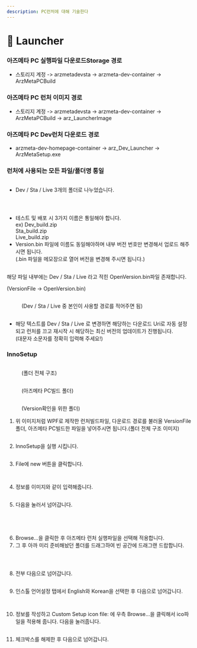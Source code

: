 ```yaml
---
description: PC런처에 대해 기술한다
---
```


# 🔱 Launcher

### 아즈메타 PC 실행파일 다운로드Storage 경로

* 스토리지 계정 -> arzmetadevsta -> arzmeta-dev-container -> ArzMetaPCBuild

### 아즈메타 PC 런처 이미지 경로

* 스토리지 계정 -> arzmetadevsta -> arzmeta-dev-container -> ArzMetaPCBuild -> arz\_LauncherImage

### 아즈메타 PC Dev런처 다운로드 경로

* arzmeta-dev-homepage-container -> arz\_Dev\_Launcher -> ArzMetaSetup.exe



### 런처에 사용되는 모든 파일/폴더명 통일

<figure><img src="../.gitbook/assets/image (88).png" alt=""><figcaption></figcaption></figure>

* Dev / Sta / Live 3개의 폴더로 나누었습니다.

<figure><img src="../.gitbook/assets/image (79).png" alt=""><figcaption></figcaption></figure>

<figure><img src="../.gitbook/assets/image (80).png" alt=""><figcaption></figcaption></figure>

<figure><img src="../.gitbook/assets/image (81).png" alt=""><figcaption></figcaption></figure>

* 테스트 및 배포 시 3가지 이름은 통일해야 합니다.\
  ex) Dev\_build.zip\
  &#x20;     Sta\_build.zip\
  &#x20;     Live\_build.zip
* Version.bin 파일에 이름도 동일해야하며 내부 버전 번호만 변경해서 업로드 해주시면 됩니다.\
  (.bin 파일을 메모장으로 열어 버전을 변경해 주시면 됩니다.)

<figure><img src="../.gitbook/assets/image (89).png" alt=""><figcaption></figcaption></figure>

해당 파일 내부에는 Dev / Sta / Live 라고 적힌 OpenVersion.bin파일 존재합니다.

(VersionFile -> OpenVersion.bin)

<figure><img src="../.gitbook/assets/image (90).png" alt=""><figcaption><p>(Dev / Sta / Live 중  본인이 사용할 경로를 적어주면 됨)</p></figcaption></figure>

<figure><img src="../.gitbook/assets/image (86).png" alt=""><figcaption></figcaption></figure>

* 해당 텍스트를 Dev / Sta / Live 로 변경하면 해당하는 다운로드 Uri로 자동 설정 되고 런처를 끄고 재시작  시 해당하는 최신 버전의 업데이트가 진행됩니다.\
  (대문자 소문자를 정확히 입력해 주세요!)



### InnoSetup

<figure><img src="../.gitbook/assets/image (91).png" alt=""><figcaption><p>(폴더 전체 구조)</p></figcaption></figure>

<figure><img src="../.gitbook/assets/image (92).png" alt=""><figcaption><p>(아즈메타 PC빌드 폴더)</p></figcaption></figure>

<figure><img src="../.gitbook/assets/image (94).png" alt=""><figcaption><p>(Version확인을 위한 폴더)</p></figcaption></figure>

1. 위 이미지처럼 WPF로 제작한 런처빌드파일, 다운로드 경로를 불러올 VersionFile폴더, 아즈메타 PC빌드한 파일을 넣어주시면 됩니다.(폴더  전체 구조 이미지)

<figure><img src="../.gitbook/assets/image (95).png" alt=""><figcaption></figcaption></figure>

2. InnoSetup을 실행 시킵니다.

<figure><img src="../.gitbook/assets/image (96).png" alt=""><figcaption></figcaption></figure>

3. File에 new 버튼을 클릭합니다.

<figure><img src="../.gitbook/assets/image (97).png" alt=""><figcaption></figcaption></figure>

<figure><img src="../.gitbook/assets/image (100).png" alt=""><figcaption></figcaption></figure>

4. 정보를 이미지와 같이 입력해줍니다.

<figure><img src="../.gitbook/assets/image (101).png" alt=""><figcaption></figcaption></figure>

5. 다음을 눌러서 넘어갑니다.

<figure><img src="../.gitbook/assets/image (102).png" alt=""><figcaption></figcaption></figure>

<figure><img src="../.gitbook/assets/image (103).png" alt=""><figcaption></figcaption></figure>

<figure><img src="../.gitbook/assets/image (104).png" alt=""><figcaption></figcaption></figure>

<figure><img src="../.gitbook/assets/image (105).png" alt=""><figcaption></figcaption></figure>

6. Browse...을 클릭한 후 아즈메타 런처 실행파일을 선택해 적용합니다.
7. 그 후 아까 미리 준비해놨던 폴더를 드래그하여 빈 공간에 드래그랜 드랍합니다.

<figure><img src="../.gitbook/assets/image (106).png" alt=""><figcaption></figcaption></figure>

<figure><img src="../.gitbook/assets/image (108).png" alt=""><figcaption></figcaption></figure>

<figure><img src="../.gitbook/assets/image (109).png" alt=""><figcaption></figcaption></figure>

8. 전부 다음으로 넘어갑니다.

<figure><img src="../.gitbook/assets/image (110).png" alt=""><figcaption></figcaption></figure>

9. 인스톨 언어설정 탭에서 English와 Korean을 선택한 후 다음으로 넘어갑니다.

<figure><img src="../.gitbook/assets/image (111).png" alt=""><figcaption></figcaption></figure>

<figure><img src="../.gitbook/assets/image (112).png" alt=""><figcaption></figcaption></figure>

10. 정보를 작성하고 Custom Setup icon file: 에 우측 Browse...을 클릭해서 ico파일을 적용해 줍니다. 다음을 눌러줍니다.

<figure><img src="../.gitbook/assets/image (114).png" alt=""><figcaption></figcaption></figure>

11. 체크박스를 해제한 후 다음으로 넘어갑니다.
